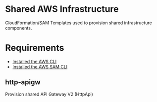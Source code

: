 # Shared AWS Infrastructure
CloudFormation/SAM Templates used to provision shared infrastructure components.

# Requirements
* [Installed the AWS CLI](https://docs.aws.amazon.com/cli/latest/userguide/install-cliv2.html) 
* [Installed the AWS SAM CLI](https://docs.aws.amazon.com/serverless-application-model/latest/developerguide/serverless-sam-cli-install.html)

## http-apigw
Provision shared API Gateway V2 (HttpApi)



